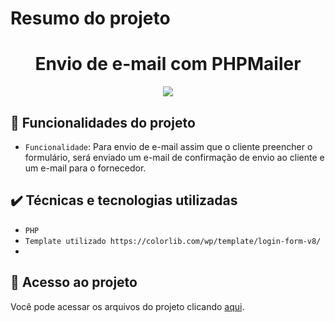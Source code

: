 # Resumo do projeto
<h1 align="center"> Envio de e-mail com PHPMailer </h1>

<p align="center">
<img src="http://img.shields.io/static/v1?label=STATUS&message=%20FINALIZADO&color=GREEN&style=for-the-badge"/>
</p>

## 🔨 Funcionalidades do projeto

- `Funcionalidade`: Para envio de e-mail assim que o cliente preencher o formulário, será enviado um e-mail de confirmação de envio ao cliente e um e-mail para o fornecedor.
## ✔️ Técnicas e tecnologias utilizadas

- ``PHP``
- ``Template utilizado https://colorlib.com/wp/template/login-form-v8/``
- 

## 📁 Acesso ao projeto
Você pode acessar os arquivos do projeto clicando [aqui](http://www.mitsi.com.br/).



